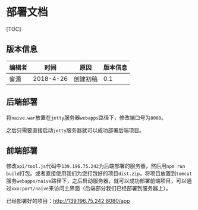 # 部署文档

[TOC]

## 版本信息

| 编辑者  | 时间        | 原因   | 版本信息 |
| ---- | --------- | ---- | ---- |
| 訾源   | 2018-4-26 | 创建初稿 | 0.1  |

## 后端部署

将`naive.war`放置在`jetty`服务器`webapps`路径下，修改端口号为`8080`。

之后只需要直接启动`jetty`服务器就可以成功部署后端项目。

## 前端部署

修改`api/tool.js`代码中`139.196.75.242`为后端部署的服务器，然后用`npm run build`打包。或者直接使用我们为您打包好的项目`dist.zip`。将项目放置到`tomcat`服务`webapps/naive`路径下，之后启动服务器，就可以成功部署前端项目，可以通过`xxx:port/naive`来访问主界面（后端部分我们已经部署到服务器上）。

已经部署好的项目：http://139.196.75.242:8080/app
